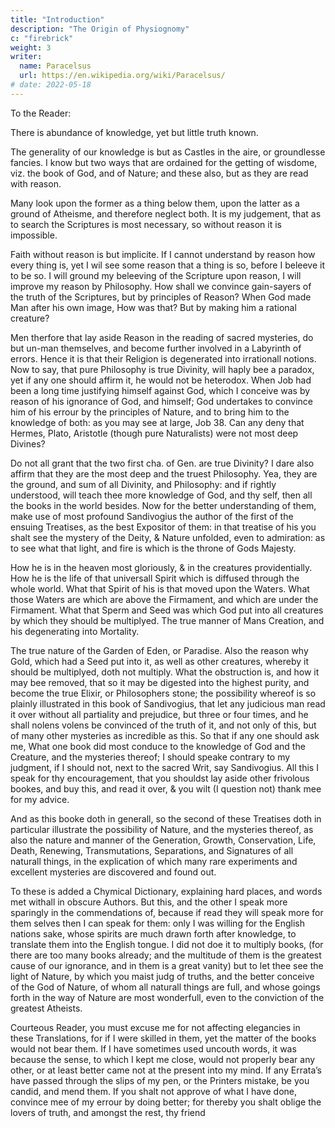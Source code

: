 ```yaml
---
title: "Introduction"
description: "The Origin of Physiognomy"
c: "firebrick"
weight: 3
writer:
  name: Paracelsus
  url: https://en.wikipedia.org/wiki/Paracelsus/
# date: 2022-05-18
---
```



<!-- To which is added a TREATISE of SVLPHVR:

Written by Micheel Sandivogius:
i.e. Anagrammatically,
DIVI LESCHI GENUS AMO.

Also Nine Books Of the Nature of Things,
Written by PARACELSUS, viz.

Of the	{	Generations	}{	Renewing	}	of Naturall things.
{	Growthes	}{	Transmutation	}	
{	Conservations	}{	Separation	}	
{	Life : Death	}{	Signatures	}	

Also a Chymicall Dictionary explaining hard places and words met withall in the writings of Paracelsus, and other obscure Authors.

All which are faithfully translated out of the Latin into the English tongue,
 -->

<!-- London, Printed by Richard Cotes, for Thomas Williams, at the Bible in Little-Britain, 1650. -->

<!-- 
The Epistle to the Reader.

The Preface.

A New Light of Alchymie.	Page 1.

The First Treatise: Of Nature, what she is, and what her Searchers ought to be.	1.
The Second Treatise: Of the operation of Nature according to our intention in Sperm.	5.
The Third Treatise: Of the true first matter of metals.	9.
The Fourth Treatise: How metals are generated in the bowels of the Earth.	11.
The Fifth Treatise: Of the generation of all kinds of Stones.	14.
The Sixth Treatise: Of the second Matter, and putrefaction of things.	17.
The Seventh Treatise: Of the virtue of the second Matter.	22.
The Eighth Treatise: How by Art Nature works in Seed.	24.
The Ninth Treatise: Of the commixtion of metals, or the drawing forth their Seed.	26.
The Tenth Treatise: Of the supernaturall generation of the Son of the Sun.	28.
The Eleventh Treatise: Of the Praxis, and making of the Stone, or Tincture by Art.	30.
The Twelfth Treatise: Of the Stone, and its virtue.	36.
The Epilogue, or Conclusion of these Twelve Treatises.	39.
A Preface to the Philosophicall Ænigma, or Ridle.	47.
The Parable, or Philosophicall Ridle, added by way of conclusion, and superaddition.	51.
A Dialogue between Mercury, the Alchymist, and Nature.	59.

A Treatise of Sulphur.	75.
The Preface.	75.
Of Sulphur, the Second Principle.	81.
Of the Element of Earth.	83.
Of the Element of Water.	85.
Of the Element of Aire.	95.
Of the Element of Fire.	99.
Of the three Principles of all things.	111.
Of Sulphur.	126.
The Conclusion.	143.

Of the Nature of Things.	1.
The First Book: Of the generations of Naturall things.	1.
The Second Book: Of the growth, and increase of Naturall things.	14.
The Third Book: Of the preservations of Naturall things.	19.
The Fourth Book: Of the life of Naturall things.	29.
The Fifth Book: Of the Death, or ruine of all things.	35.
The Sixth Book: Of the Resurrection of Naturall things.	51.
The Seventh Book: Of the Transmutation of Naturall things.	61.
The Eighth Book: Of the Separation of Naturall things.	79.
Of the Separation of metals from their Mines.	85.
Of the Separation of Mineralls.	90.
Of the Separation of Vegetables.	92.
Of the Separation of Animalls.	95.
The Ninth Book: Of the Signature of Naturall things.	100.
Of the Monstrous Signes of Men.	104.
Of the Astrall Signes of Physiognomy in Man.	106.
Of the Astrall Signes of Chiromancy.	118.
Of Minerall Signes.	123.
Of some peculiar Signes of Naturall and Supernaturall things.	135.
A Chymicall Dictionary: Explaining Hard Places and Words met withall in the Writings of Paracelsus, and Other Obscure Authours.
Transcriber’s Note.
 -->

To the Reader:

There is abundance of knowledge, yet but little truth known. 

The generality of our knowledge is but as Castles in the aire, or groundlesse fancies. I know but two ways that are ordained for the getting of wisdome, viz. the book of God, and of Nature; and these also, but as they are read with reason. 

Many look upon the former as a thing below them, upon the latter as a ground of Atheisme, and therefore neglect both. It is my judgement, that as to search the Scriptures is most necessary, so without reason it is impossible. 

Faith without reason is but implicite. If I cannot understand by reason how every thing is, yet I wil see some reason that a thing is so, before I beleeve it to be so. I will ground my beleeving of the Scripture upon reason, I will improve my reason by Philosophy. How shall we convince gain-sayers of the truth of the Scriptures, but by principles of Reason? When God made Man after his own image, How was that? But by making him a rational creature? 

Men therfore that lay aside Reason in the reading of sacred mysteries, do but un-man themselves, and become further involved in a Labyrinth of errors. Hence it is that their Religion is degenerated into irrationall notions. Now to say, that pure Philosophy is true Divinity, will haply bee a paradox, yet if any one should affirm it, he would not be heterodox. When Job had been a long time justifying himself against God, which I conceive was by reason of his ignorance of God, and himself; God undertakes to convince him of his errour by the principles of Nature, and to bring him to the knowledge of both: as you may see at large, Job 38. Can any deny that Hermes, Plato, Aristotle (though pure Naturalists) were not most deep Divines? 

Do not all grant that the two first cha. of Gen. are true Divinity? I dare also affirm that they are the most deep and the truest Philosophy. Yea, they are the ground, and sum of all Divinity, and Philosophy: and if rightly understood, will teach thee more knowledge of God, and thy self, then all the books in the world besides. Now for the better understanding of them, make use of most profound Sandivogius the author of the first of the ensuing Treatises, as the best Expositor of them: in that treatise of his you shalt see the mystery of the Deity, & Nature unfolded, even to admiration: as to see what that light, and fire is which is the throne of Gods Majesty. 

How he is in the heaven most gloriously, & in the creatures providentially. How he is the life of that universall Spirit which is diffused through the whole world. What that Spirit of his is that moved upon the Waters. What those Waters are which are above the Firmament, and which are under the Firmament. What that Sperm and Seed was which God put into all creatures by which they should be multiplyed. The true manner of Mans Creation, and his degenerating into Mortality. 

The true nature of the Garden of Eden, or Paradise. Also the reason why Gold, which had a Seed put into it, as well as other creatures, whereby it should be multiplyed, doth not multiply. What the obstruction is, and how it may bee removed, that so it may be digested into the highest purity, and become the true Elixir, or Philosophers stone; the possibility whereof is so plainly illustrated in this book of Sandivogius, that let any judicious man read it over without all partiality and prejudice, but three or four times, and he shall nolens volens be convinced of the truth of it, and not only of this, but of many other mysteries as incredible as this. So that if any one should ask me, What one book did most conduce to the knowledge of God and the Creature, and the mysteries thereof; I should speake contrary to my judgment, if I should not, next to the sacred Writ, say Sandivogius. All this I speak for thy encouragement, that you shouldst lay aside other frivolous bookes, and buy this, and read it over, & you wilt (I question not) thank mee for my advice.

And as this booke doth in generall, so the second of these Treatises doth in particular illustrate the possibility of Nature, and the mysteries thereof, as also the nature and manner of the Generation, Growth, Conservation, Life, Death, Renewing, Transmutations, Separations, and Signatures of all naturall things, in the explication of which many rare experiments and excellent mysteries are discovered and found out.

To these is added a Chymical Dictionary, explaining hard places, and words met withall in obscure Authors. But this, and the other I speak more sparingly in the commendations of, because if read they will speak more for them selves then I can speak for them: only I was willing for the English nations sake, whose spirits are much drawn forth after knowledge, to translate them into the English tongue. I did not doe it to multiply books, (for there are too many books already; and the multitude of them is the greatest cause of our ignorance, and in them is a great vanity) but to let thee see the light of Nature, by which you maist judg of truths, and the better conceive of the God of Nature, of whom all naturall things are full, and whose goings forth in the way of Nature are most wonderfull, even to the conviction of the greatest Atheists.

Courteous Reader, you must excuse me for not affecting elegancies in these Translations, for if I were skilled in them, yet the matter of the books would not bear them. If I have sometimes used uncouth words, it was because the sense, to which I kept me close, would not properly bear any other, or at least better came not at the present into my mind. If any Errata’s have passed through the slips of my pen, or the Printers mistake, be you candid, and mend them. If you shalt not approve of what I have done, convince mee of my errour by doing better; for thereby you shalt oblige the lovers of truth, and amongst the rest, thy friend

